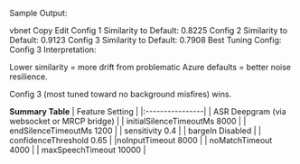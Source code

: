 Sample Output:

vbnet
Copy
Edit
Config 1 Similarity to Default: 0.8225
Config 2 Similarity to Default: 0.9123
Config 3 Similarity to Default: 0.7908
Best Tuning Config: Config 3
Interpretation:

Lower similarity = more drift from problematic Azure defaults = better noise resilience.

Config 3 (most tuned toward no background misfires) wins.

**Summary Table**
| Feature	Setting |
|:----------------|
| ASR	Deepgram (via websocket or MRCP bridge) |
| initialSilenceTimeoutMs	8000 |
| endSilenceTimeoutMs	1200 |
| sensitivity	0.4 |
| bargeIn	Disabled |
| confidenceThreshold	0.65 |
|noInputTimeout	8000 |
| noMatchTimeout	4000 |
| maxSpeechTimeout	10000 |

